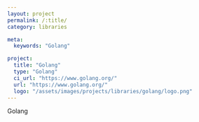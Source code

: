 ```yaml
---
layout: project
permalink: /:title/
category: libraries

meta:
  keywords: "Golang"

project:
  title: "Golang"
  type: "Golang"
  ci_url: "https://www.golang.org/"
  url: "https://www.golang.org/"
  logo: "/assets/images/projects/libraries/golang/logo.png"
---
```


<p>Golang</p>
